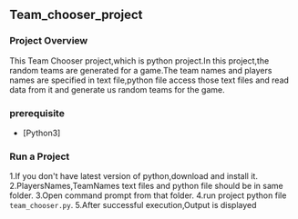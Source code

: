 ## Team_chooser_project ##
### Project Overview ###
This Team Chooser project,which is python project.In this project,the random teams are generated for a game.The team names and players names are specified in text file,python file access those text files and read data from it and generate us random teams for the game.
### prerequisite ###
   * [Python3]
### Run a Project ###
  1.If you don't have latest version of python,download and install it.
  2.PlayersNames,TeamNames text files and python file should be in same folder.
  3.Open command prompt from that folder.
  4.run project python file `team_chooser.py`.
  5.After successful execution,Output is displayed
